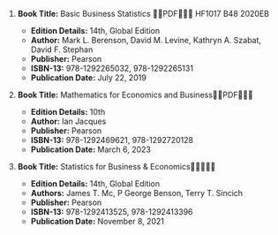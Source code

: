 1. **Book Title:** Basic Business Statistics 🚨🚨PDF🚨🚨🚨 HF1017 B48 2020EB
   - **Edition Details:** 14th, Global Edition
   - **Author:** Mark L. Berenson, David M. Levine, Kathryn A. Szabat, David F. Stephan
   - **Publisher:** Pearson
   - **ISBN-13:** 978-1292265032, 978-1292265131
   - **Publication Date:** July 22, 2019

2. **Book Title:** Mathematics for Economics and Business🚨🚨PDF🚨🚨🚨
   - **Edition Details:** 10th
   - **Author:** Ian Jacques
   - **Publisher:** Pearson
   - **ISBN-13:** 978-1292469621, 978-1292720128
   - **Publication Date:** March 6, 2023

3. **Book Title:** Statistics for Business & Economics🚨🚨🚨🚨🚨
   - **Edition Details:** 14th, Global Edition
   - **Authors:** James T. Mc, P George Benson, Terry T. Sincich
   - **Publisher:** Pearson
   - **ISBN-13:** 978-1292413525, 978-1292413396
   - **Publication Date:** November 8, 2021
